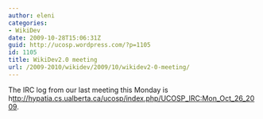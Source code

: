 ```yaml
---
author: eleni
categories:
- WikiDev
date: 2009-10-28T15:06:31Z
guid: http://ucosp.wordpress.com/?p=1105
id: 1105
title: WikiDev2.0 meeting
url: /2009-2010/wikidev/2009/10/wikidev2-0-meeting/
---
```


The IRC log from our last meeting this Monday is h[ttp://hypatia.cs.ualberta.ca/ucosp/index.php/UCOSP\_IRC:Mon\_Oct\_26\_2009](http://hypatia.cs.ualberta.ca/ucosp/index.php/UCOSP_IRC:Mon_Oct_26_2009).